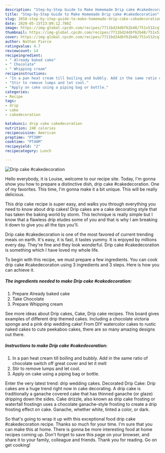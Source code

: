 ```yaml
---
description: "Step-by-Step Guide to Make Homemade Drip cake #cakedecoration"
title: "Step-by-Step Guide to Make Homemade Drip cake #cakedecoration"
slug: 2658-step-by-step-guide-to-make-homemade-drip-cake-cakedecoration
date: 2020-05-15T23:09:12.786Z
image: https://img-global.cpcdn.com/recipes/7711bd24dbf62b48/751x532cq70/drip-cake-cakedecoration-recipe-main-photo.jpg
thumbnail: https://img-global.cpcdn.com/recipes/7711bd24dbf62b48/751x532cq70/drip-cake-cakedecoration-recipe-main-photo.jpg
cover: https://img-global.cpcdn.com/recipes/7711bd24dbf62b48/751x532cq70/drip-cake-cakedecoration-recipe-main-photo.jpg
author: Nathan Pierce
ratingvalue: 4.7
reviewcount: 14
recipeingredient:
- " Already baked cake"
- " Chocolate"
- " Whipping cream"
recipeinstructions:
- "In a pan heat cream till boiling and bubbly. Add in the same ratio of chocolate switch off great cover and let it melt"
- "Stir to remove lumps and let cool."
- "Apply on cake using a piping bag or bottle."
categories:
- Recipe
tags:
- drip
- cake
- cakedecoration

katakunci: drip cake cakedecoration 
nutrition: 248 calories
recipecuisine: American
preptime: "PT30M"
cooktime: "PT40M"
recipeyield: "2"
recipecategory: Lunch

---
```



![Drip cake #cakedecoration](https://img-global.cpcdn.com/recipes/7711bd24dbf62b48/751x532cq70/drip-cake-cakedecoration-recipe-main-photo.jpg)

Hello everybody, it is Louise, welcome to our recipe site. Today, I'm gonna show you how to prepare a distinctive dish, drip cake #cakedecoration. One of my favorites. This time, I'm gonna make it a bit unique. This will be really delicious.

This drip cake recipe is super easy, and walks you through everything you need to know about drip cakes! Drip cakes are a cake decorating style that has taken the baking world by storm. This technique is really simple but I know that a flawless drip eludes some of you and that is why I am breaking it down to give you all the tips you&#39;ll.

Drip cake #cakedecoration is one of the most favored of current trending meals on earth. It's easy, it is fast, it tastes yummy. It is enjoyed by millions every day. They're fine and they look wonderful. Drip cake #cakedecoration is something which I have loved my whole life.


To begin with this recipe, we must prepare a few ingredients. You can cook drip cake #cakedecoration using 3 ingredients and 3 steps. Here is how you can achieve it.

<!--inarticleads1-->

##### The ingredients needed to make Drip cake #cakedecoration:

1. Prepare  Already baked cake
1. Take  Chocolate
1. Prepare  Whipping cream


See more ideas about Drip cakes, Cake, Drip cake recipes. This board gives examples of different drip themed cakes. Including a chocolate victoria sponge and a pink drip wedding cake! From DIY watercolor cakes to rustic naked cakes to cute peekaboo cakes, there are so many amazing designs out there. 

<!--inarticleads2-->

##### Instructions to make Drip cake #cakedecoration:

1. In a pan heat cream till boiling and bubbly. Add in the same ratio of chocolate switch off great cover and let it melt
1. Stir to remove lumps and let cool.
1. Apply on cake using a piping bag or bottle.


Enter the very latest trend: drip wedding cakes. Decorated Drip Cake: Drip cakes are a huge trend right now in cake decorating. A drip cake is traditionally a ganache covered cake that has thinned ganache (or glaze) dripping down the sides. Cake drizzle, also known as drip cake frosting or waterfall frostingn uses a chocolate ganache-style frosting to create a drip frosting effect on cake. Ganache, whether white, tinted a color, or dark. 

So that's going to wrap it up with this exceptional food drip cake #cakedecoration recipe. Thanks so much for your time. I'm sure that you can make this at home. There is gonna be more interesting food at home recipes coming up. Don't forget to save this page on your browser, and share it to your family, colleague and friends. Thank you for reading. Go on get cooking!
